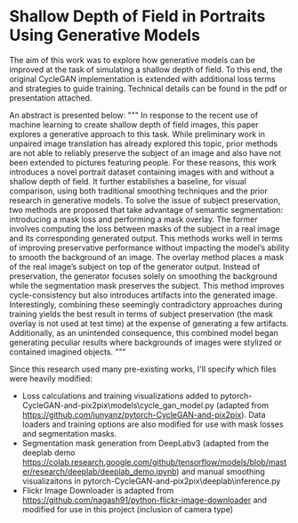 # Shallow Depth of Field in Portraits Using Generative Models
The aim of this work was to explore how generative models can be improved at the task of simulating a shallow depth of field. To this end, the original CycleGAN implementation is extended with additional loss terms and strategies to guide training. Technical details can be found in the pdf or presentation attached.

An abstract is presented below:
    """
    In response to the recent use of machine learning to create shallow depth of field images, this paper explores a generative approach to this task. While preliminary work in unpaired image translation has already explored this topic, prior methods are not able to reliably preserve the subject of an image and also have not been extended to pictures featuring people. For these reasons, this work introduces a novel portrait dataset containing images with and without a shallow depth of field. It further establishes a baseline, for visual comparison, using
    both traditional smoothing techniques and the prior research in generative models. To solve the issue of subject preservation, two methods are proposed that take advantage of semantic segmentation: introducing a mask loss and performing a mask overlay. The former involves
    computing the loss between masks of the subject in a real image and its corresponding generated output. This methods works well in terms of improving preservative performance without impacting the model’s ability to smooth the background of an image. The overlay method
    places a mask of the real image’s subject on top of the generator output. Instead of preservation, the generator focuses solely on smoothing the background while the segmentation mask preserves the subject. This method improves cycle-consistency but also introduces artifacts
    into the generated image. Interestingly, combining these seemingly contradictory approaches during training yields the best result in terms of subject preservation (the mask overlay is not used at test time) at the expense of generating a few artifacts. Additionally, as an unintended consequence, this combined model began generating peculiar results where backgrounds of images were stylized or contained imagined objects.
    """

Since this research used many pre-existing works, I'll specify which files were heavily modified:
- Loss calculations and training visualizations added to pytorch-CycleGAN-and-pix2pix\models\cycle_gan_model.py (adapted from https://github.com/junyanz/pytorch-CycleGAN-and-pix2pix). Data loaders and training options are also modified for use with mask losses and segmentation masks.
- Segmentation mask generation from DeepLabv3 (adapted from the deeplab demo https://colab.research.google.com/github/tensorflow/models/blob/master/research/deeplab/deeplab_demo.ipynb) and manual smoothing visualizaitons in pytorch-CycleGAN-and-pix2pix\deeplab\inference.py
- Flickr Image Downloader is adapted from https://github.com/nagash91/python-flickr-image-downloader and modified for use in this project (inclusion of camera type)
